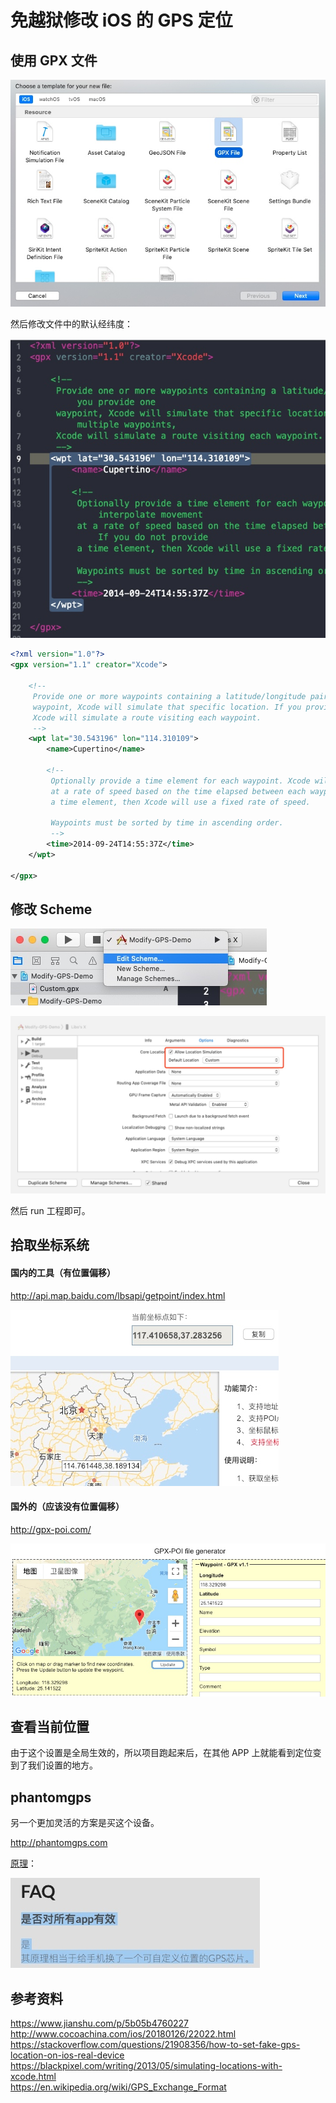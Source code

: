 # 免越狱修改 iOS 的 GPS 定位

## 使用 GPX 文件

![](media/15468553863280.jpg)

然后修改文件中的默认经纬度：  

![](media/15468631976499.jpg)

```xml
<?xml version="1.0"?>
<gpx version="1.1" creator="Xcode">
    
    <!--
     Provide one or more waypoints containing a latitude/longitude pair. If you provide one
     waypoint, Xcode will simulate that specific location. If you provide multiple waypoints,
     Xcode will simulate a route visiting each waypoint.
     -->
    <wpt lat="30.543196" lon="114.310109">
        <name>Cupertino</name>
        
        <!--
         Optionally provide a time element for each waypoint. Xcode will interpolate movement
         at a rate of speed based on the time elapsed between each waypoint. If you do not provide
         a time element, then Xcode will use a fixed rate of speed.
         
         Waypoints must be sorted by time in ascending order.
         -->
        <time>2014-09-24T14:55:37Z</time>
    </wpt>
    
</gpx>
```

## 修改 Scheme

![](media/15468633126872.jpg)


![](media/15468633850707.jpg)

然后 run 工程即可。

## 拾取坐标系统

#### 国内的工具（有位置偏移）

http://api.map.baidu.com/lbsapi/getpoint/index.html

![](media/15468553426959.jpg)

#### 国外的（应该没有位置偏移）

http://gpx-poi.com/  

![](media/15468554379192.jpg)

## 查看当前位置

由于这个设置是全局生效的，所以项目跑起来后，在其他 APP 上就能看到定位变到了我们设置的地方。  

## phantomgps

另一个更加灵活的方案是买这个设备。  

http://phantomgps.com    

[原理](http://phantomgps.com/faq.html)：  

![](media/15468543888341.jpg)


## 参考资料

https://www.jianshu.com/p/5b05b4760227  
http://www.cocoachina.com/ios/20180126/22022.html  
https://stackoverflow.com/questions/21908356/how-to-set-fake-gps-location-on-ios-real-device  
https://blackpixel.com/writing/2013/05/simulating-locations-with-xcode.html  
 https://en.wikipedia.org/wiki/GPS_Exchange_Format  
 

